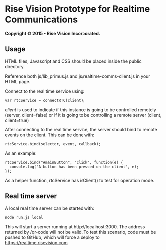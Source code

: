 Rise Vision Prototype for Realtime Communications
==============

**Copyright © 2015 - Rise Vision Incorporated.**

## Usage

HTML files, Javascript and CSS should be placed inside the public directory.

Reference both js/lib_primus.js and js/realtime-comms-client.js in your HTML page.

Connect to the real time service using:

    var rtcService = connectRTC(client);

*client* is used to indicate if this instance is going to be controlled remotely (server, client=false) or if it is going to be controlling a remote server (client, client=true)

After connecting to the real time service, the server should bind to remote events on the client. This can be done with:

    rtcService.bind(selector, event, callback);

As an example:

    rtcService.bind("#mainButton", "click", function(e) {
      console.log("A button has been pressed on the client", e);
    });

As a helper function, rtcService has isClient() to test for operation mode.

## Real time server

A local real time server can be started with:

    node run.js local

This will start a server running at http://localhost:3000. The address returned by /qr-code will not be valid. To test this scenario, code must be pushed to GitHub, which will force a deploy to https://realtime.risevision.com
